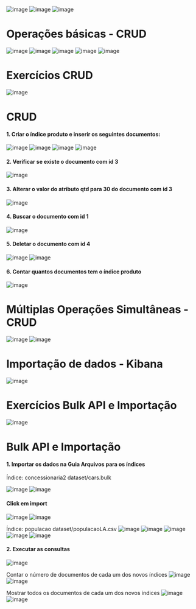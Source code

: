 ![image](https://user-images.githubusercontent.com/27785070/136402657-74baa7d6-ebba-44b1-9386-f1cb9fe49286.png)
![image](https://user-images.githubusercontent.com/27785070/136402812-6087f689-e1d3-4749-b723-e6828fb4d2c5.png)
![image](https://user-images.githubusercontent.com/27785070/136402912-732ce6fd-1414-47e8-a328-2496f7dd9583.png)
# Operações básicas - CRUD
![image](https://user-images.githubusercontent.com/27785070/136403063-a6c70444-2f75-4763-87de-a96afa5901b7.png)
![image](https://user-images.githubusercontent.com/27785070/136403107-125b7937-c826-49c6-b738-96a1e9c0b60b.png)
![image](https://user-images.githubusercontent.com/27785070/136403149-929c0bb2-f4ce-4a46-a83b-3d1bf46f12b2.png)
![image](https://user-images.githubusercontent.com/27785070/136403185-9def78f3-f9ba-42d8-a371-6b1845916208.png)
![image](https://user-images.githubusercontent.com/27785070/136403225-53d266fa-8afd-4649-a74f-5a3cdbea4758.png)
# Exercícios CRUD
![image](https://user-images.githubusercontent.com/27785070/136403296-e8536e06-ec7a-460a-b99d-7b5cd1864b9a.png)
# CRUD

#### 1. Criar o índice produto e inserir os seguintes documentos:
![image](https://user-images.githubusercontent.com/27785070/136598573-764431ac-d115-4e82-892e-12183334e15c.png)
![image](https://user-images.githubusercontent.com/27785070/136598614-eeaa4f50-f5bc-401b-9b86-80fbb490b655.png)
![image](https://user-images.githubusercontent.com/27785070/136598717-7ea45840-65bd-4de0-869d-04f66530a6bf.png)
![image](https://user-images.githubusercontent.com/27785070/136598798-b24551cc-d099-4469-be7c-b7f956d5c2b3.png)

#### 2. Verificar se existe o documento com  id 3
![image](https://user-images.githubusercontent.com/27785070/136596445-f3954405-e38b-40dd-b7dc-b26366c02a21.png)

#### 3. Alterar o valor do atributo qtd para 30 do documento com id 3
![image](https://user-images.githubusercontent.com/27785070/136597288-bf64fdcd-e70d-4594-aaf6-46335545d5c0.png)

#### 4. Buscar o documento com id 1
![image](https://user-images.githubusercontent.com/27785070/136597470-996a3add-4f42-4aec-9977-35527f686389.png)

#### 5. Deletar o documento com id 4
![image](https://user-images.githubusercontent.com/27785070/136597663-e17e5ec5-2310-47f6-afa1-48107514370f.png)
![image](https://user-images.githubusercontent.com/27785070/136597754-c4f780e4-d2f9-483d-a6d9-177602bc734b.png)

#### 6. Contar quantos documentos tem o índice produto
![image](https://user-images.githubusercontent.com/27785070/136598031-0e38ad9c-7230-43f8-b6af-7e500415bdd9.png)


# Múltiplas Operações Simultâneas - CRUD
![image](https://user-images.githubusercontent.com/27785070/136403436-a9749914-8b41-4af7-9c91-acbbf5c153c0.png)
![image](https://user-images.githubusercontent.com/27785070/136403484-168fea3f-7d05-4956-8209-2bb8ac94f2f1.png)
# Importação de dados - Kibana
![image](https://user-images.githubusercontent.com/27785070/136403643-1c5cbae3-bb24-4bd2-b345-585402421455.png)
# Exercícios Bulk API e Importação
![image](https://user-images.githubusercontent.com/27785070/136403781-87666a66-8aa9-465b-8a85-d4603423133f.png)
# Bulk API e Importação

#### 1. Importar os dados na Guia Arquivos para os índices

Índice: concessionaria2
dataset/cars.bulk

![image](https://user-images.githubusercontent.com/27785070/136600355-fdd3ac41-d2e7-4606-bc93-ec1086439824.png)
![image](https://user-images.githubusercontent.com/27785070/136600520-41a26db7-0d8f-4ddf-9906-70ab09288ba8.png)
#### Click em import
![image](https://user-images.githubusercontent.com/27785070/136600989-b285cbef-025d-4c27-8ede-9d497e339bc0.png)
![image](https://user-images.githubusercontent.com/27785070/136601092-0960e768-8fd4-455c-9fe7-c3de5d7258d5.png)

Índice: populacao
dataset/populacaoLA.csv
![image](https://user-images.githubusercontent.com/27785070/136601787-a85d21b3-f9f6-4ab7-8651-c6b83c4bce21.png)
![image](https://user-images.githubusercontent.com/27785070/136601956-b0ad10a2-1837-4d24-83bc-c0d20bde1cdc.png)
![image](https://user-images.githubusercontent.com/27785070/136602040-a8909bfc-bade-43b8-b438-74d82b8709ee.png)
![image](https://user-images.githubusercontent.com/27785070/136602111-b0a146a2-ce09-4a89-8c9d-9b59ffc84912.png)
![image](https://user-images.githubusercontent.com/27785070/136602179-826290c6-9b81-4a71-89c9-045c122ce269.png)

#### 2. Executar as consultas
![image](https://user-images.githubusercontent.com/27785070/136602490-f889778f-f586-4343-9db7-770f304c281f.png)

Contar o número de documentos de cada um dos novos índices
![image](https://user-images.githubusercontent.com/27785070/136602611-01026dfc-0224-44df-8905-d5b364cc2d94.png)
![image](https://user-images.githubusercontent.com/27785070/136602731-322efdf9-7d52-4064-a2b5-c42fe6a17279.png)

Mostrar todos os documentos de cada um dos novos índices
![image](https://user-images.githubusercontent.com/27785070/136603122-14635353-8fcb-44cb-b491-7ba70a217954.png)
![image](https://user-images.githubusercontent.com/27785070/136603198-fff475cb-4da4-48ef-b731-0efd4445a4b7.png)



